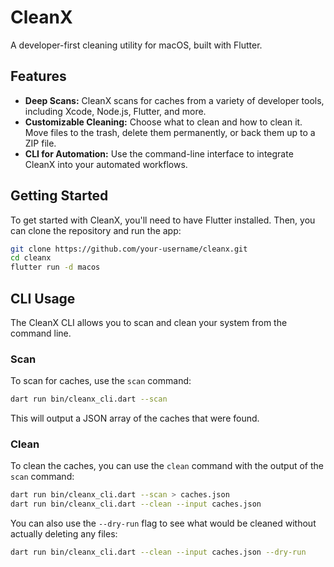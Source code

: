 # CleanX

A developer-first cleaning utility for macOS, built with Flutter.

## Features

- **Deep Scans:** CleanX scans for caches from a variety of developer tools, including Xcode, Node.js, Flutter, and more.
- **Customizable Cleaning:** Choose what to clean and how to clean it. Move files to the trash, delete them permanently, or back them up to a ZIP file.
- **CLI for Automation:** Use the command-line interface to integrate CleanX into your automated workflows.

## Getting Started

To get started with CleanX, you'll need to have Flutter installed. Then, you can clone the repository and run the app:

```bash
git clone https://github.com/your-username/cleanx.git
cd cleanx
flutter run -d macos
```

## CLI Usage

The CleanX CLI allows you to scan and clean your system from the command line.

### Scan

To scan for caches, use the `scan` command:

```bash
dart run bin/cleanx_cli.dart --scan
```

This will output a JSON array of the caches that were found.

### Clean

To clean the caches, you can use the `clean` command with the output of the `scan` command:

```bash
dart run bin/cleanx_cli.dart --scan > caches.json
dart run bin/cleanx_cli.dart --clean --input caches.json
```

You can also use the `--dry-run` flag to see what would be cleaned without actually deleting any files:

```bash
dart run bin/cleanx_cli.dart --clean --input caches.json --dry-run
```
